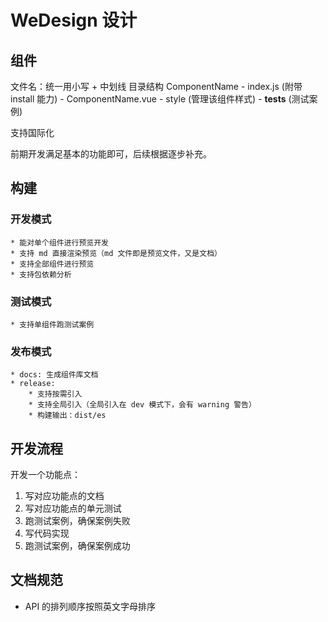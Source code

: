 # WeDesign 设计

## 组件

文件名：统一用小写 + 中划线
目录结构
    ComponentName
        - index.js (附带 install 能力)
        - ComponentName.vue
        - style (管理该组件样式)
        - __tests__ (测试案例)

支持国际化

前期开发满足基本的功能即可，后续根据逐步补充。

## 构建

### 开发模式

    * 能对单个组件进行预览开发
    * 支持 md 直接渲染预览（md 文件即是预览文件，又是文档）
    * 支持全部组件进行预览
    * 支持包依赖分析

### 测试模式

    * 支持单组件跑测试案例

### 发布模式

    * docs: 生成组件库文档
    * release:
        * 支持按需引入
        * 支持全局引入（全局引入在 dev 模式下，会有 warning 警告）
        * 构建输出：dist/es

## 开发流程

开发一个功能点：

1. 写对应功能点的文档
2. 写对应功能点的单元测试
3. 跑测试案例，确保案例失败
4. 写代码实现
5. 跑测试案例，确保案例成功

## 文档规范

* API 的排列顺序按照英文字母排序

